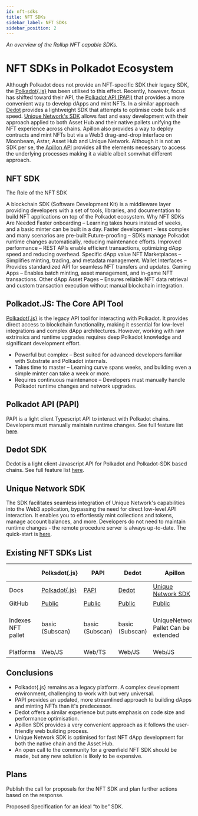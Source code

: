 ```yaml
---
id: nft-sdks 
title: NFT SDKs
sidebar_label: NFT SDKs
sidebar_position: 2
---
```


_An overview of the Rollup NFT capable SDKs._

# NFT SDKs in Polkadot Ecosystem

Although Polkadot does not provide an NFT-specific SDK their legacy SDK, the [Polkadot\{.js\}](https://polkadot.js.org/docs/api/) 
has been utilised to this effect. Recently, however, focus has shifted toward their API, the [Polkadot API (PAPI)](https://papi.how/) that provides a more convenient way to develop dApps and mint NFTs. In a similar approach [Dedot](https://github.com/dedotdev/dedot) provides a lightweight SDK that attempts to optimise code bulk and speed. [Unique Network's SDK](https://docs.unique.network/build/sdk/v2/quick-start.html) allows fast and easy development with their approach applied to both Asset Hub and their native pallets unifying the NFT experience across chains. Apillon also provides a way to deploy contracts and mint NFTs but via a Web3 drag-and-drop interface on Moonbeam, Astar, Asset Hub and Unique Network. Although it is not an SDK per se, the [Apillon API](https://wiki.apillon.io/build/1-apillon-api.html) provides all the elements necessary to access the underlying processes making it a viable albeit somwhat different approach.


## NFT SDK

The Role of the NFT SDK

A blockchain SDK (Software Development Kit) is a middleware layer providing developers with a set of tools, libraries, and documentation to build NFT applications on top of the Polkadot ecosystem.
Why NFT SDKs Are Needed
Faster onboarding – Learning takes hours instead of weeks, and a basic minter can be built in a day.
Faster development - less complex and many scenarios are pre-built
Future-proofing – SDKs manage Polkadot runtime changes automatically, reducing maintenance efforts.
Improved performance – REST APIs enable efficient transactions, optimizing dApp speed and reducing overhead.
Specific dApp value
NFT Marketplaces – Simplifies minting, trading, and metadata management.
Wallet Interfaces – Provides standardized API for seamless NFT transfers and updates.
Gaming Apps – Enables batch minting, asset management, and in-game NFT transactions.
Other dApp Asset Pages – Ensures reliable NFT data retrieval and custom transaction execution without manual blockchain integration.


## Polkadot.JS: The Core API Tool

[Polkadot\{.js\}](https://polkadot.js.org/docs/api/)  is the legacy API tool for interacting with Polkadot. It provides direct access to blockchain functionality, making it essential for low-level integrations and complex dApp architectures. However, working with raw extrinsics and runtime upgrades requires deep Polkadot knowledge and significant development effort.

- Powerful but complex – Best suited for advanced developers familiar with Substrate and Polkadot internals.
- Takes time to master – Learning curve spans weeks, and building even a simple minter can take a week or more.
- Requires continuous maintenance – Developers must manually handle Polkadot runtime changes and network upgrades.

## Polkadot API (PAPI)

PAPI is a light client Typescript API to interact with Polkadot chains. Developers must manually maintain runtime changes. See full feature list [here](https://github.com/polkadot-api/polkadot-api#features).

## Dedot SDK

Dedot is a light client Javascript API for Polkadot and Polkadot-SDK based chains. See full feature list [here](https://github.com/dedotdev/dedot#features).

## Unique Network SDK

The SDK facilitates seamless integration of Unique Network's capabilities into the Web3 application, bypassing the need for direct low-level API interaction. It enables you to effortlessly mint collections and tokens, manage account balances, and more. Developers do not need to maintain runtime changes - the remote procedure server is always up-to-date. The quick-start is [here](https://docs.unique.network/build/sdk/v2/quick-start.html).

## Existing NFT SDKs List

|  | Polksdot\{.js\} | PAPI | Dedot | Apillon | Unique Network |
| --- | --- | --- | --- | --- | --- |
| Docs |[Polkadot\{.js\}](https://polkadot.js.org/docs/)|[PAPI](https://papi.how/getting-started)|[Dedot](https://docs.dedot.dev/)| [Unique Network SDK](https://sdk-docs.apillon.io/) | [Documentation](https://docs.unique.network/build/sdk/getting-started.html) |
| GitHub |[Public](https://github.com/polkadot-js/docs)|[Public](https://github.com/polkadot-api/polkadot-api)|[Public](https://github.com/dedotdev/dedot)| [Public](https://github.com/Apillon/sdk) | Private |
| Indexes NFT pallet |basic (Subscan)|basic (Subscan)|basic (Subscan)| UniqueNetwork Pallet Can be extended | UniqueNetwork Pallet Pallet NFTs (MVP) Pallet Uniques (MVP) |
| Platforms | Web/JS | Web/TS | Web/JS | Web/JS | Web/TS |

## Conclusions

- Polkadot\{.js\} remains as a legacy platform. A complex development environment, challenging to work with but very universal. 
- PAPI provides an updated, more streamlined approach to building dApps and minting NFTs than it's predecessor.
- Dedot offers a similar experience but puts emphasis on code size and performance optimisation.
- Apillon SDK provides a very convenient approach as it follows the user-friendly web building process.
- Unique Network SDK is optimised for fast NFT dApp development for both the native chain and the Asset Hub.
- An open call to the community for a greenfield NFT SDK should be made, but any new solution is likely to be expensive.

## Plans

Publish the call for proposals for the NFT SDK and plan further actions based on the response.

Proposed Specification for an ideal “to be”  SDK.

